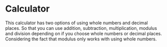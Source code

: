 # Calculator

This calculator has two options of using whole numbers and decimal places. So that you can use addition, subtraction, multiplication, modulus and division depending on if you choose whole numbers or decimal places. Considering the fact that modulus only works with using whole numbers.

